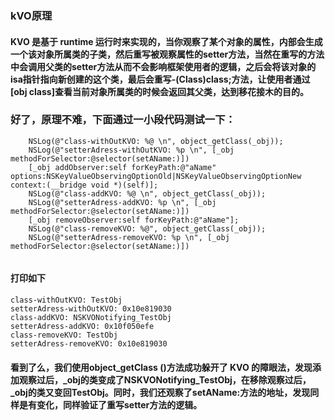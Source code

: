 ### kVO原理
#### KVO 是基于 runtime 运行时来实现的，当你观察了某个对象的属性，内部会生成一个该对象所属类的子类，然后重写被观察属性的setter方法，当然在重写的方法中会调用父类的setter方法从而不会影响框架使用者的逻辑，之后会将该对象的isa指针指向新创建的这个类，最后会重写-(Class)class;方法，让使用者通过[obj class]查看当前对象所属类的时候会返回其父类，达到移花接木的目的。

### 好了，原理不难，下面通过一小段代码测试一下：

```
    NSLog(@"class-withOutKVO: %@ \n", object_getClass(_obj));
    NSLog(@"setterAdress-withOutKVO: %p \n", [_obj methodForSelector:@selector(setAName:)])
    [_obj addObserver:self forKeyPath:@"aName" options:NSKeyValueObservingOptionOld|NSKeyValueObservingOptionNew context:(__bridge void *)(self)];
    NSLog(@"class-addKVO: %@ \n", object_getClass(_obj));
    NSLog(@"setterAdress-addKVO: %p \n", [_obj methodForSelector:@selector(setAName:)])
    [_obj removeObserver:self forKeyPath:@"aName"];
    NSLog(@"class-removeKVO: %@", object_getClass(_obj));
    NSLog(@"setterAdress-removeKVO: %p \n", [_obj methodForSelector:@selector(setAName:)])
    
```
#### 打印如下

```
class-withOutKVO: TestObj
setterAdress-withOutKVO: 0x10e819030
class-addKVO: NSKVONotifying_TestObj
setterAdress-addKVO: 0x10f050efe
class-removeKVO: TestObj
setterAdress-removeKVO: 0x10e819030
```
#### 看到了么，我们使用object_getClass ()方法成功躲开了 KVO 的障眼法，发现添加观察过后，_obj的类变成了NSKVONotifying_TestObj，在移除观察过后，_obj的类又变回TestObj。同时，我们还观察了setAName:方法的地址，发现同样是有变化，同样验证了重写setter方法的逻辑。